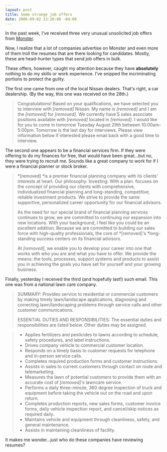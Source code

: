 ```yaml
---
layout: post
title: Some strange job offers
date: 2006-09-02 13:20:00 -04:00
---
```


In the past week, I've received three very unusual unsolicited job offers from [Monster](http://www.monster.com/). 

Now, I realize that a lot of companies advertise on Monster and even more of them troll the resumes that are there looking for candidates. Mostly, these are head-hunter types that send job offers in bulk.

These offers, however, caught my attention because they have **absolutely** nothing to do my skills or work experience. I've snipped the incriminating portions to protect the guilty.

The first one came from one of the local Nissan dealers. That's right, a car dealership. (By the way, this one was received on the 28th.)

> Congratulations! Based on your qualifications, we have selected you to interview with *[removed]* Nissan. My name is *[removed]* and I am the *[removed]* for *[removed]*. We currently have 5 sales associate positions available with *[removed]* located in *[removed]*. I would like for you to come in tomorrow Tuesday August 29th between 10:00am-5:00pm. Tomorrow is the last day for interviews. Please view information below if interested please email back with a good time to interview.

The second one appears to be a financial services firm. If they were offering to do my finances for free, that would have been great...but no, they were trying to recruit me. Sounds like a great company to work for if I were a financial planner or stock broker.

> *[removed] *is a premier financial planning company with its clients' interests at heart. Our philosophy: Investing. With a plan. focuses on the concept of providing our clients with comprehensive, individualized financial planning and long-standing, competitive, reliable investment products. We strive to provide the same supportive, personalized career opportunity for our financial advisors.
> 
> As the need for our special brand of financial planning services continues to grow, we are committed to continuing our expansion into new locations. With your background, I feel like you could be an excellent addition. Because we are committed to building our sales force with high-quality professionals, the core of *[removed]'s *long-standing success centers on its financial advisors.
> 
> At *[removed]*, we enable you to develop your career into one that works with who you are and what you have to offer. We provide the means: the tools, processes, support systems and products to assist you in achieving the goals you have set for yourself and your growing business.

Finally, yesterday I received the third (and hopefully last!) such email. This one was from a national lawn care company. 

> SUMMARY:
> Provides service to residential or commercial customers by making timely lawn/landscape applications, diagnosing and correcting lawn/landscaping problems through service calls and other customer communications.
> 
> ESSENTIAL DUTIES AND RESPONSIBILITIES:
> The essential duties and responsibilities are listed below. Other duties may be assigned.

> *   Applies fertilizers and pesticides to lawns according to schedule, safety procedures, and label instructions.
> *   Drives company vehicle to commercial customer location.
> *   Responds on a timely basis to customer requests for telephone and in-person service calls.
> *   Completes required production forms and customer instructions.
> *   Assists in sales to current customers through contact on route and telemarketing.
> *   Measures the lawn of potential customers to provide them with an accurate cost of *[removed]'s* lawncare service.
> *   Performs a daily three-minute, 360 degree inspection of truck and equipment before taking the vehicle out on the road and upon return.
> *   Completes production reports, new sales forms, customer invoice forms, daily vehicle inspection report, and cancel/skip notices as required daily.
> *   Maintains vehicle and equipment through cleanliness, safety, and general maintenance.
> *   Assists in maintaining cleanliness of facility.

It makes me wonder...just who do these companies have reviewing resumes?
